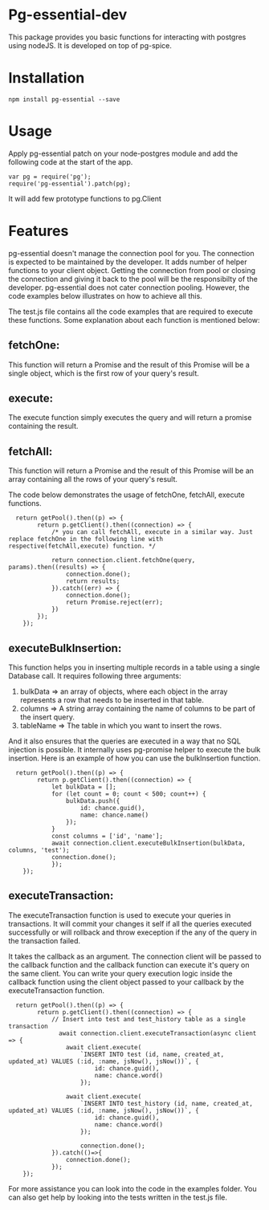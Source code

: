 # Pg-essential-dev

This package provides you basic functions for interacting with postgres using nodeJS.
It is developed on top of pg-spice. 

# Installation
```
npm install pg-essential --save
```

# Usage
Apply pg-essential patch on your node-postgres module and add the following code at the start of the app.

```
var pg = require('pg');
require('pg-essential').patch(pg);
```

It will add few prototype functions to pg.Client

# Features
pg-essential doesn't manage the connection pool for you. The connection is expected to be maintained by the developer. It adds number of helper functions to your client object. Getting the connection from pool or closing the connection and giving it back to the pool will be the responsibilty of the developer. pg-essential does not cater connection pooling. However, the code examples below illustrates on how to achieve all this.

The test.js file contains all the code examples that are required to execute these functions. Some explanation about each function is mentioned below:

## fetchOne: ## 
This function will return a Promise and the result of this Promise will be a single object, which is the first row of your query's result.

## execute: ## 
The execute function simply executes the query and will return a promise containing the result. 

## fetchAll: ##
 
 This function will return a Promise and the result of this Promise will be an array containing all the rows of your query's result.

 The code below demonstrates the usage of fetchOne, fetchAll, execute functions.

```
  return getPool().then((p) => {
        return p.getClient().then((connection) => {
            /* you can call fetchAll, execute in a similar way. Just replace fetchOne in the following line with respective(fetchAll,execute) function. */

            return connection.client.fetchOne(query, params).then((results) => {
                connection.done();
                return results;
            }).catch((err) => {
                connection.done();
                return Promise.reject(err);
            })
        });
    });
```

## executeBulkInsertion: ##
This function helps you in inserting multiple records in a table using a single Database call.
It requires following three arguments:

1) bulkData => an array of objects, where each object in the array represents a row that needs to be inserted in that table.
2) columns => A string array containing the name of columns to be part of the insert query.
3) tableName => The table in which you want to insert the rows.

And it also ensures that the queries are executed in a way that no SQL injection is possible. It internally uses pg-promise helper to execute the bulk insertion.
Here is an example of how you can use the bulkInsertion function.


```
  return getPool().then((p) => {
        return p.getClient().then((connection) => {
            let bulkData = [];
            for (let count = 0; count < 500; count++) {
                bulkData.push({
                    id: chance.guid(),
                    name: chance.name()
                });
            }
            const columns = ['id', 'name'];
            await connection.client.executeBulkInsertion(bulkData, columns, 'test');
            connection.done();
            });
    });
```

## executeTransaction: ##

The executeTransaction function is used to execute your queries in transactions. It will commit your changes it self if all the queries executed successfully or will rollback and throw exeception if the any of the query in the transaction failed.

It takes the callback as an argument. The connection client will be passed to the callback function and the callback function can execute it's query on the same client. You can write your query execution logic inside the callback function using the client object passed to your callback by the executeTransaction function. 

```
  return getPool().then((p) => {
        return p.getClient().then((connection) => {
            // Insert into test and test_history table as a single transaction
              await connection.client.executeTransaction(async client => {
                await client.execute(
                    `INSERT INTO test (id, name, created_at, updated_at) VALUES (:id, :name, jsNow(), jsNow())`, {
                        id: chance.guid(),
                        name: chance.word()
                    });

                await client.execute(
                    `INSERT INTO test_history (id, name, created_at, updated_at) VALUES (:id, :name, jsNow(), jsNow())`, {
                        id: chance.guid(),
                        name: chance.word()
                    });

                    connection.done();
            }).catch(()=>{
                connection.done();
            });
    });
```

For more assistance you can look into the code in the examples folder. You can also get help by looking into the tests written in the test.js file.